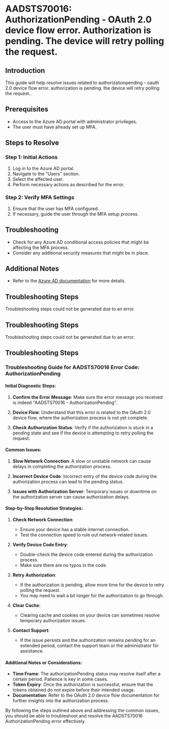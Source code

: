 # AADSTS70016: AuthorizationPending - OAuth 2.0 device flow error. Authorization is pending. The device will retry polling the request.

## Introduction

This guide will help resolve issues related to authorizationpending - oauth 2.0
device flow error. authorization is pending. the device will retry polling the
request..

## Prerequisites

* Access to the Azure AD portal with administrator privileges.
* The user must have already set up MFA.

## Steps to Resolve

### Step 1: Initial Actions

1. Log in to the Azure AD portal.
2. Navigate to the "Users" section.
3. Select the affected user.
4. Perform necessary actions as described for the error.

### Step 2: Verify MFA Settings

1. Ensure that the user has MFA configured.
2. If necessary, guide the user through the MFA setup process.

## Troubleshooting

* Check for any Azure AD conditional access policies that might be affecting the
  MFA process.
* Consider any additional security measures that might be in place.

## Additional Notes

* Refer to the
  [Azure AD documentation](https://learn.microsoft.com/en-us/azure/active-directory/)
  for more details.

## Troubleshooting Steps

Troubleshooting steps could not be generated due to an error.

## Troubleshooting Steps

Troubleshooting steps could not be generated due to an error.

## Troubleshooting Steps

### Troubleshooting Guide for AADSTS70016 Error Code: AuthorizationPending

#### Initial Diagnostic Steps:

1. **Confirm the Error Message**: Make sure the error message you received is
   indeed "AADSTS70016 - AuthorizationPending".

2. **Device Flow**: Understand that this error is related to the OAuth 2.0
   device flow, where the authorization process is not yet complete.

3. **Check Authorization Status**: Verify if the authorization is stuck in a
   pending state and see if the device is attempting to retry polling the
   request.

#### Common Issues:

1. **Slow Network Connection**: A slow or unstable network can cause delays in
   completing the authorization process.

2. **Incorrect Device Code**: Incorrect entry of the device code during the
   authorization process can lead to the pending status.

3. **Issues with Authorization Server**: Temporary issues or downtime on the
   authorization server can cause authorization delays.

#### Step-by-Step Resolution Strategies:

1. **Check Network Connection**:

   * Ensure your device has a stable internet connection.
   * Test the connection speed to rule out network-related issues.

2. **Verify Device Code Entry**:

   * Double-check the device code entered during the authorization process.
   * Make sure there are no typos in the code.

3. **Retry Authorization**:

   * If the authorization is pending, allow more time for the device to retry
     polling the request.
   * You may need to wait a bit longer for the authorization to go through.

4. **Clear Cache**:

   * Clearing cache and cookies on your device can sometimes resolve temporary
     authorization issues.

5. **Contact Support**:
   * If the issue persists and the authorization remains pending for an extended
     period, contact the support team or the administrator for assistance.

#### Additional Notes or Considerations:

* **Time Frame**: The authorizationPending status may resolve itself after a
  certain period. Patience is key in some cases.
* **Token Expiry**: Once the authorization is successful, ensure that the tokens
  obtained do not expire before their intended usage.
* **Documentation**: Refer to the OAuth 2.0 device flow documentation for
  further insights into the authorization process.

By following the steps outlined above and addressing the common issues, you
should be able to troubleshoot and resolve the AADSTS70016 AuthorizationPending
error effectively.
